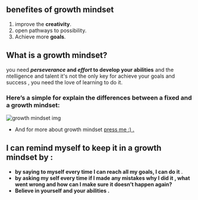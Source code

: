 ##    benefites of growth mindset
 1. improve the **creativity**.
 2. open pathways to possibility.
 3. Achieve more **goals**. 

## What is a growth mindset?
  you need **_perseverance_ and _effort_ to develop your abilities** and the ntelligence and talent 
  it's not the only key for achieve your goals and success , you need the love of learning to do it.
### Here’s a simple for explain the differences between a fixed and a growth mindset:
 ![growth mindset img](https://i2.wp.com/atlassianblog.wpengine.com/wp-content/uploads/NewGrowthMindset2.png?resize=768%2C960&ssl=1)
 * And for more about growth mindset [press me :) . ](https://www.atlassian.com/blog/inside-atlassian/growth-mindset )
## I can remind myself to keep  it in a growth mindset by :
* **by saying to myself every time I can reach all my goals, I can do it** .
* **by asking my self every time if I made any mistakes why I did it , what went wrong and how can I make sure it doesn’t happen again?**
* **Believe in yourself and your abilities .**

 
